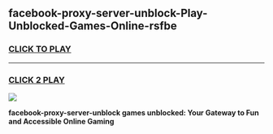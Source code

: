 
## facebook-proxy-server-unblock-Play-Unblocked-Games-Online-rsfbe
<h3>
<a href="https://premium76.site?title=facebook-proxy-server-unblock&ref=25A">CLICK TO PLAY</a></h3>
<hr>

<h3>
<a href="https://premium76.site?title=facebook-proxy-server-unblock&ref=25A">CLICK 2 PLAY</a>
  
</h3>

<a href="https://premium76.site?title=facebook-proxy-server-unblock&ref=25A"><img src="https://clearcache.store/games.png"></a>


**facebook-proxy-server-unblock games unblocked: Your Gateway to Fun and Accessible Online Gaming**
